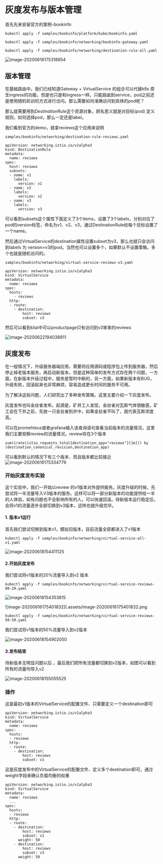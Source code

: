 # 灰度发布与版本管理

首先先来安装官方的案例-bookinfo

```
kubectl apply -f samples/bookinfo/platform/kube/bookinfo.yaml

kubectl apply -f samples/bookinfo/networking/bookinfo-gateway.yaml

kubectl apply -f samples/bookinfo/networking/destination-rule-all.yaml
```

![image-20200616175318854](.assets/image-20200616175318854.png)

## 版本管理

在基础路由中，我们已经知道Gateway + VirtualService 的组合可以代替k8s 原生ingress的功能，但是也只是和ingress一样。只能路由到service，pod之前还是使用随机轮训的方式进行访问。那么需要如何准确访问到具体的pod呢？

那么就需要用到*DestinationRule*这个资源对象，顾名思义就是对目标(pod) 定义规则，如何选择pod，那么一定还是label。

我们看到官方的demo，就拿reviews这个应用来说明

```
samples/bookinfo/networking/destination-rule-reviews.yaml
```

```
apiVersion: networking.istio.io/v1alpha3
kind: DestinationRule
metadata:
  name: reviews
spec:
  host: reviews
  subsets:
  - name: v1
    labels:
      version: v1
  - name: v2
    labels:
      version: v2
  - name: v3
    labels:
      version: v3
```

可以看到subsets这个属性下面定义了3个items，设置了3个labels，分别对应了pod的version标签，命名为v1、v2、v3，通过DestinationRule给每个目标设置了一个name。

然后通过VirtualService的destination属性设置subset为v3，那么也就只会访问到labels 为 version=v3的pod。当然也可以设置多个，如果默认不设置策略，多个也就是随机访问的。

```
samples/bookinfo/networking/virtual-service-reviews-v3.yaml
```

```
apiVersion: networking.istio.io/v1alpha3
kind: VirtualService
metadata:
  name: reviews
spec:
  hosts:
    - reviews
  http:
  - route:
    - destination:
        host: reviews
        subset: v3
```

然后可以看到kilai中可以productpage只有访问到v3笨笨的reviews

![image-20200622194038911](.assets/image-20200622194038911.png)

## 灰度发布

在一般情况下，升级服务器端应用，需要将应用源码或程序包上传到服务器，然后停止掉老版本服务，再启动新版本。但是这种简单的发布方式存在两个问题，一方面，在新版本升级过程中，服务是暂时中断的，另一方面，如果新版本有BUG，升级失败，回滚起来也非常麻烦，容易造成更长时间的服务不可用。

为了解决这些问题，人们研究出了多种发布策略，这里主要介绍一下灰度发布。

灰度发布也叫金丝雀发布，起源是，矿井工人发现，金丝雀对瓦斯气体很敏感，矿工会在下井之前，先放一只金丝雀到井中，如果金丝雀不叫了，就代表瓦斯浓度高。




可以在promehteus或者grafana输入该查询语句查看当前版本的流量情况，这里我们主要观察review的流量情况，review存在3个版本
```
sum(irate(istio_requests_total{destination_app="reviews"}[1m])) by (destination_canonical_revision,destination_app)
```

可以看到默认的情况下有三个版本、而且版本都比较接近
![image-20200616175334779](.assets/image-20200616175334779.png)

### 开始灰度发布实验

这个实验中，我们一开始以review 的v1版本对外提供服务。灰度升级的时候，先尝试将一半流量导入V3版本的服务。这样可以将一部分新版本的功能提供给一半的人体验，如有问题也不会影响所有的人，可以快速回滚。待新版本运行稳定后，会将v1的流量逐步全部切换到v3版本，这样也就升级完毕。
#### 1. 版本v1运行
首先我们尝试切换到版本v1，模拟旧版本，目前流量全部都进入了v1版本

```
kubectl apply -f samples/bookinfo/networking/virtual-service-all-v1.yaml
```



![image-20200618154411125](.assets/image-20200618154411125.png)

#### 2.开始灰度发布
我们尝试将v1版本的20%流量导入到v2	版本

```
kubectl apply -f samples/bookinfo/networking/virtual-service-reviews-80-20.yaml
```

![image-20200618154353815](.assets/image-20200618154353815.png)

![image-20200616175401832](.assets/image-20200616175401832.png

```
kubectl apply -f samples/bookinfo/networking/virtual-service-reviews-50-50.yaml
```

我们尝试将v1版本的50%流量导入到v2版本

![image-20200618154902050](.assets/image-20200618154902050.png)


#### 3.发布结束
待新版本无明显问题以后 ，最后我们把所有流量都切换到v2版本，如图可以看到所有的流量均导入v2

![image-20200618155055525](.assets/image-20200618155055525.png)

### 操作

这是最初v1版本的VirtualService的配置文件、只需要定义一个destination即可
```
apiVersion: networking.istio.io/v1alpha3
kind: VirtualService
metadata:
  name: reviews
spec:
  hosts:
  - reviews
  http:
  - route:
    - destination:
        host: reviews
        subset: v1
```


这是灰度发布中的VirtualService的配置文件、定义多个destination即可，通过weight字段来确认负载均衡的权重
```
apiVersion: networking.istio.io/v1alpha3
kind: VirtualService
metadata:
  name: reviews
  ...
spec:
  hosts:
  - reviews
  http:
  - route:
    - destination:
        host: reviews
        subset: v1
      weight: 50
    - destination:
        host: reviews
        subset: v3
      weight: 50
```
